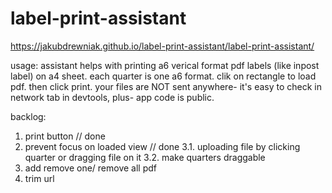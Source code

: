 # label-print-assistant

https://jakubdrewniak.github.io/label-print-assistant/label-print-assistant/

usage: 
assistant helps with printing a6 verical format pdf labels (like inpost label) on a4 sheet.
each quarter is one a6 format. clik on rectangle to load pdf. then click print.
your files are NOT sent anywhere- it's easy to check in network tab in devtools, plus- app code is public.

backlog:
1. print button // done
2. prevent focus on loaded view // done
3.1. uploading file by clicking quarter or dragging file on it
3.2. make quarters draggable
4. add remove one/ remove all pdf
5. trim url 
